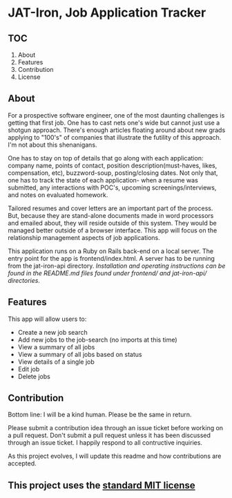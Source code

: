 # JAT-Iron, Job Application Tracker

## TOC

1. About
2. Features
3. Contribution
4. License

## About

For a prospective software engineer, one of the most daunting challenges is getting that first job. One has to cast nets one's wide but cannot just use a shotgun approach. There's enough articles floating around about new grads applying to "100's" of companies that illustrate the futility of this approach. I'm not about this shenanigans.

One has to stay on top of details that go along with each application: company name, points of contact, position description(must-haves, likes, compensation, etc), buzzword-soup, posting/closing dates. Not only that, one has to track the state of each application- when a resume was submitted, any interactions with POC's, upcoming screenings/interviews, and notes on evaluated homework.

Tailored resumes and cover letters are an important part of the process. But, because they are stand-alone documents made in word processors and emailed about, they will reside outside of this system. They would be managed better outside of a browser interface. This app will focus on the relationship management aspects of job applications.

This application runs on a Ruby on Rails back-end on a local server. The entry point for the app is frontend/index.html. A server has to be running from the jat-iron-api directory. *Installation and operating instructions can be found in the README.md files found under frontend/ and jat-iron-api/ directories.*

## Features

This app will allow users to:

- Create a new job search
- Add new jobs to the job-search (no imports at this time)
- View a summary of all jobs
- View a summary of all jobs based on status
- View details of a single job
- Edit job
- Delete jobs

## Contribution

Bottom line: I will be a kind human. Please be the same in return.

Please submit a contribution idea through an issue ticket before working on a pull request. Don't submit a pull request unless it has been discussed through an issue ticket. I happily respond to all contructive inquiries.

As this project evolves, I will update this readme and how contributions are accepted.

## This project uses the [standard MIT license](LICENSE)